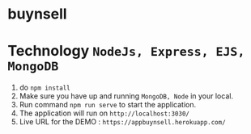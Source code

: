# buynsell
# Technology `NodeJs, Express, EJS, MongoDB`
1. do `npm install`
2. Make sure you have up and running `MongoDB, Node` in your local.
3. Run command `npm run serve` to start the application.
4. The application will run on `http://localhost:3030/`
5. Live URL for the DEMO : `https://appbuynsell.herokuapp.com/`
